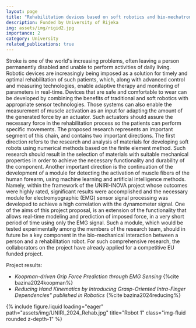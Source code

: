 ```yaml
---
layout: page
title: "Rehabilitation devices based on soft robotics and bio-mechatronic sensors"
description: Funded by University of Rijeka
img: assets/img/rigid2.jpg
importance: 2
category: University
related_publications: true
---
```


Stroke is one of the world's increasing problems, often leaving a person permanently disabled and unable to perform activities of daily living. Robotic devices are increasingly being imposed as a solution for timely and optimal rehabilitation of such patients, which, along with advanced control and measuring technologies, enable adaptive therapy and monitoring of parameters in real-time. Devices that are safe and comfortable to wear can be developed by combining the benefits of traditional and soft robotics with appropriate sensor technologies. Those systems can also enable the measurement of muscle activation as an input for adapting the amount of the generated force by an actuator. Such actuators should assure the necessary force in the rehabilitation process so the patients can perform specific movements. The proposed research represents an important segment of this chain, and contains two important directions. The first direction refers to the research and analysis of materials for developing soft robots using numerical methods based on the finite element method. Such research should result in the selection of materials with suitable mechanical properties in order to achieve the necessary functionality and durability of the component. Another important direction is the continuation of the development of a module for detecting the activation of muscle fibers of the human forearm, using machine learning and artificial intelligence methods. Namely, within the framework of the UNIRI-INOVA project whose outcomes were highly rated, significant results were accomplished and the necessary module for electromyographic (EMG) sensor signal processing was developed to achieve a high correlation with the dynamometer signal. One of the aims of this project proposal, is an extension of the functionality that allows real-time modeling and prediction of imposed force, in a very short period of time using only the EMG signal. Such a module, which would be tested experimentally among the members of the research team, should in future be a key component in the bio-mechanical interaction between a person and a rehabilitation robot. For such comprehensive research, the collaborators on the project have already applied for a competitive EU funded project.

Project results:
* <em>Koopman-driven Grip Force Prediction through EMG Sensing</em> {%cite bazina2024koopman%}
* <em>Reducing Hand Kinematics by Introducing Grasp-Oriented Intra-Finger Dependencies" published in Robotics</em> {%cite bazina2024reducing%}

<div class="row">
    <div class="col-sm mt-3 mt-md-0">
        {% include figure.liquid loading="eager" path="assets/img/UNIRI_2024_Rehab.jpg" title="Robot 1" class="img-fluid rounded z-depth-1" %}
    </div>
</div>